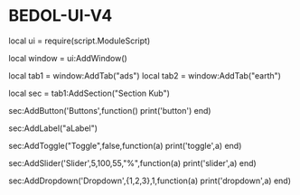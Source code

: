 # BEDOL-UI-V4

local ui = require(script.ModuleScript)

local window = ui:AddWindow()

local tab1 = window:AddTab("ads")
local tab2 = window:AddTab("earth")

local sec = tab1:AddSection("Section Kub")

sec:AddButton('Buttons',function()
	print('button')
end)

sec:AddLabel("aLabel")

sec:AddToggle("Toggle",false,function(a)
	print('toggle',a)
end)

sec:AddSlider('Slider',5,100,55,"%",function(a)
	print('slider',a)
end)

sec:AddDropdown('Dropdown',{1,2,3},1,function(a) 
	print('dropdown',a)
end)
